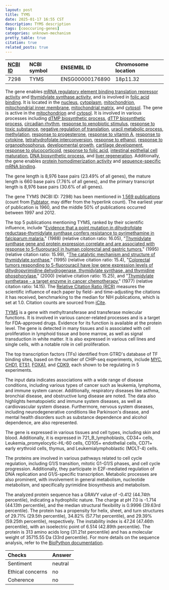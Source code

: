 ```yaml
---
layout: post
title: TYMS
date: 2025-01-17 16:55 CST
description: TYMS description
tags: [cooccuring-genes]
categories: unknown-mechanism
pretty_table: true
citation: true
related_posts: true
---
```




| [NCBI ID](https://www.ncbi.nlm.nih.gov/gene/7298) | NCBI symbol | ENSEMBL ID | Chromosome location |
| :-------- | :------- | :-------- | :------- |
| 7298  | TYMS | ENSG00000176890 | 18p11.32 |



The gene enables [mRNA regulatory element binding translation repressor activity](https://amigo.geneontology.org/amigo/term/GO:0000900) and [thymidylate synthase activity](https://amigo.geneontology.org/amigo/term/GO:0004799), and is involved in [folic acid binding](https://amigo.geneontology.org/amigo/term/GO:0005542). It is located in the [nucleus](https://amigo.geneontology.org/amigo/term/GO:0005634), [cytoplasm](https://amigo.geneontology.org/amigo/term/GO:0005737), [mitochondrion](https://amigo.geneontology.org/amigo/term/GO:0005739), [mitochondrial inner membrane](https://amigo.geneontology.org/amigo/term/GO:0005743), [mitochondrial matrix](https://amigo.geneontology.org/amigo/term/GO:0005759), and [cytosol](https://amigo.geneontology.org/amigo/term/GO:0005829). The gene is active in the [mitochondrion](https://amigo.geneontology.org/amigo/term/GO:0005739) and [cytosol](https://amigo.geneontology.org/amigo/term/GO:0005829). It is involved in various processes including [dTMP biosynthetic process](https://amigo.geneontology.org/amigo/term/GO:0006231), [dTTP biosynthetic process](https://amigo.geneontology.org/amigo/term/GO:0006235), [circadian rhythm](https://amigo.geneontology.org/amigo/term/GO:0007623), [response to xenobiotic stimulus](https://amigo.geneontology.org/amigo/term/GO:0009410), [response to toxic substance](https://amigo.geneontology.org/amigo/term/GO:0009636), [negative regulation of translation](https://amigo.geneontology.org/amigo/term/GO:0017148), [uracil metabolic process](https://amigo.geneontology.org/amigo/term/GO:0019860), [methylation](https://amigo.geneontology.org/amigo/term/GO:0032259), [response to progesterone](https://amigo.geneontology.org/amigo/term/GO:0032570), [response to vitamin A](https://amigo.geneontology.org/amigo/term/GO:0033189), [response to cytokine](https://amigo.geneontology.org/amigo/term/GO:0034097), [tetrahydrofolate interconversion](https://amigo.geneontology.org/amigo/term/GO:0035999), [response to ethanol](https://amigo.geneontology.org/amigo/term/GO:0045471), [response to organophosphorus](https://amigo.geneontology.org/amigo/term/GO:0046683), [developmental growth](https://amigo.geneontology.org/amigo/term/GO:0048589), [cartilage development](https://amigo.geneontology.org/amigo/term/GO:0051216), [response to glucocorticoid](https://amigo.geneontology.org/amigo/term/GO:0051384), [response to folic acid](https://amigo.geneontology.org/amigo/term/GO:0051593), [intestinal epithelial cell maturation](https://amigo.geneontology.org/amigo/term/GO:0060574), [DNA biosynthetic process](https://amigo.geneontology.org/amigo/term/GO:0071897), and [liver regeneration](https://amigo.geneontology.org/amigo/term/GO:0097421). Additionally, the gene enables [protein homodimerization activity](https://amigo.geneontology.org/amigo/term/GO:0042803) and [sequence-specific mRNA binding](https://amigo.geneontology.org/amigo/term/GO:1990825).


The gene length is 8,976 base pairs (23.49% of all genes), the mature length is 660 base pairs (7.76% of all genes), and the primary transcript length is 8,976 base pairs (30.6% of all genes).


The gene TYMS (NCBI ID: 7298) has been mentioned in [1,569 publications](https://pubmed.ncbi.nlm.nih.gov/?term=%22TYMS%22) (count from [Pubtator](https://academic.oup.com/nar/article/47/W1/W587/5494727), may differ from the hyperlink count). The earliest year of publication is 1960, and the middle 50% of publications occurred between 1997 and 2012.


The top 5 publications mentioning TYMS, ranked by their scientific influence, include "[Evidence that a point mutation in dihydrofolate reductase-thymidylate synthase confers resistance to pyrimethamine in falciparum malaria.](https://pubmed.ncbi.nlm.nih.gov/2904149)" (1988) (relative citation ratio: 16.05), "[Thymidylate synthase gene and protein expression correlate and are associated with response to 5-fluorouracil in human colorectal and gastric tumors.](https://pubmed.ncbi.nlm.nih.gov/7882343)" (1995) (relative citation ratio: 15.99), "[The catalytic mechanism and structure of thymidylate synthase.](https://pubmed.ncbi.nlm.nih.gov/7574499)" (1995) (relative citation ratio: 15.4), "[Colorectal tumors responding to 5-fluorouracil have low gene expression levels of dihydropyrimidine dehydrogenase, thymidylate synthase, and thymidine phosphorylase.](https://pubmed.ncbi.nlm.nih.gov/10778957)" (2000) (relative citation ratio: 15.25), and "[Thymidylate synthetase - a target enzyme in cancer chemotherapy.](https://pubmed.ncbi.nlm.nih.gov/145246)" (1977) (relative citation ratio: 14.15). The [Relative Citation Ratio (RCR)](https://journals.plos.org/plosbiology/article?id=10.1371/journal.pbio.1002541) measures the scientific influence of each paper by field- and time-adjusting the citations it has received, benchmarking to the median for NIH publications, which is set at 1.0. Citation counts are sourced from [iCite](https://icite.od.nih.gov).


[TYMS](https://www.proteinatlas.org/ENSG00000176890-TYMS) is a gene with methyltransferase and transferase molecular functions. It is involved in various cancer-related processes and is a target for FDA-approved drugs. Evidence for its function is available at the protein level. The gene is detected in many tissues and is associated with cell proliferation in lymphoid tissue and bone marrow, as well as signal transduction in white matter. It is also expressed in various cell lines and single cells, with a notable role in cell proliferation.


The top transcription factors (TFs) identified from GTRD's database of TF binding sites, based on the number of CHIP-seq experiments, include [MYC](https://www.ncbi.nlm.nih.gov/gene/4609), [CHD1](https://www.ncbi.nlm.nih.gov/gene/1105), [ETS1](https://www.ncbi.nlm.nih.gov/gene/2113), [FOXA1](https://www.ncbi.nlm.nih.gov/gene/3169), and [CDK9](https://www.ncbi.nlm.nih.gov/gene/1025), each shown to be regulating in 5 experiments.



The input data indicates associations with a wide range of disease conditions, including various types of cancer such as leukemia, lymphoma, and immune system cancer. Additionally, respiratory diseases like asthma, bronchial disease, and obstructive lung disease are noted. The data also highlights hematopoietic and immune system diseases, as well as cardiovascular system disease. Furthermore, nervous system diseases, including neurodegenerative conditions like Parkinson's disease, and mental health disorders such as substance dependence and alcohol dependence, are also represented.



The gene is expressed in various tissues and cell types, including skin and blood. Additionally, it is expressed in 721_B_lymphoblasts, CD34+ cells, Leukemia_promyelocytic-HL-60 cells, CD105+ endothelial cells, CD71+ early erythroid cells, thymus, and Leukemialymphoblastic (MOLT-4) cells.


The proteins are involved in various pathways related to cell cycle regulation, including G1/S transition, mitotic G1-G1/S phases, and cell cycle progression. Additionally, they participate in E2F-mediated regulation of DNA replication and G1/S-specific transcription. Metabolic processes are also prominent, with involvement in general metabolism, nucleotide metabolism, and specifically pyrimidine biosynthesis and metabolism.



The analyzed protein sequence has a GRAVY value of -0.412 (44.74th percentile), indicating a hydrophilic nature. The charge at pH 7.0 is -1.714 (44.13th percentile), and the median structural flexibility is 0.9996 (39.63rd percentile). The protein has a propensity for helix, sheet, and turn structures of 29.71% (29.5th percentile), 34.82% (57.71st percentile), and 29.39% (59.25th percentile), respectively. The instability index is 47.24 (47.46th percentile), with an isoelectric point of 6.514 (42.89th percentile). The protein is 313 amino acids long (31.21st percentile) and has a molecular weight of 35715.55 Da (33rd percentile). For more details on the sequence analysis, refer to the [BioPython documentation](https://biopython.org/docs/1.75/api/Bio.SeqUtils.ProtParam.html).





| Checks    | Answer |
| :-------- | :------- |
| Sentiment  | neutral   |
| Ethical concerns | no     |
| Coherence    | no    |